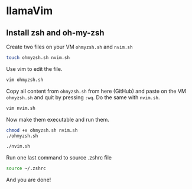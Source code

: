 # llamaVim

## Install zsh and oh-my-zsh
Create two files on your VM `ohmyzsh.sh` and `nvim.sh`

```bash
touch ohmyzsh.sh nvim.sh
```

Use vim to edit the file.
```bash
vim ohmyzsh.sh
```

Copy all content from `ohmyzsh.sh` from here (GitHub) and paste on the VM `ohmyzsh.sh` and quit by pressing `:wq`. Do the same with `nvim.sh`.

```bash
vim nvim.sh
```

Now make them executable and run them.
```bash
chmod +x ohmyzsh.sh nvim.sh
./ohmyzsh.sh
```

```bash
./nvim.sh
```
Run one last command to source .zshrc file

```bash
source ~/.zshrc
```

And you are done!
